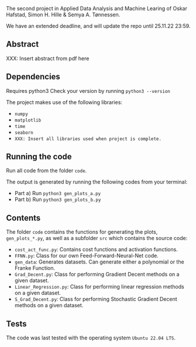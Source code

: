 The second project in Applied Data Analysis and Machine Learing of Oskar Hafstad, Simon H. Hille & Semya A. Tønnessen. 

We have an extended deadline, and will update the repo until 25.11.22 23:59. 

## Abstract 
XXX: Insert abstract from pdf here 

## Dependencies 
Requires python3 
Check your version by running 
``` python3 --version ``` 

The project makes use of the following libraries: 
- `numpy`
- `matplotlib`
- `time`
- `seaborn`
- `XXX: Insert all libraries used when project is complete.`

## Running the code 
Run all code from the folder `code`. 

The output is generated by running the following codes from your terminal: 
- Part a) Run `python3 gen_plots_a.py`
- Part b) Run `python3 gen_plots_b.py`

## Contents 
The folder `code` contains the functions for generating the plots, `gen_plots_*.py`, as well as a subfolder `src` which contains the source code: 
- `cost_act_func.py`: Contains cost functions and activation functions. 
- `FFNN.py`: Class for our own Feed-Forward-Neural-Net code. 
- `gen_data`: Generates datasets. Can generate either a polynomial or the Franke Function. 
- `Grad_Decent.py`: Class for performing Gradient Decent methods on a given dataset. 
- `Linear_Regression.py`: Class for performing linear regression methods on a given dataset. 
- `S_Grad_Decent.py`: Class for performing Stochastic Gradient Decent methods on a given dataset. 

## Tests 
The code was last tested with the operating system `Ubuntu 22.04 LTS`. 
